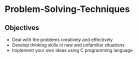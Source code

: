 # Problem-Solving-Techniques

## Objectives
- Deal with the problems creatively and effectively
- Develop thinking skills in new and unfamiliar situations
- Implement your own ideas using C programming language
